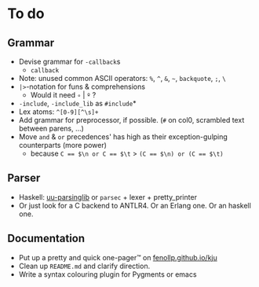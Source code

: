 # To do

## Grammar
* Devise grammar for `-callback`s
    * `callback`
* Note: unused common ASCII operators: `%`, `^`, `&`, `~`, `backquote`, `;`, `\`
* `|>`-notation for funs & comprehensions
    * Would it need `∘` | `º` ?
* `-include`, `-include_lib` as `#include`*
* Lex atoms: `^[0-9][^\s]+`
* Add grammar for preprocessor, if possible. (`#` on col0, scrambled text between parens, …)
* Move `and` & `or` precedences' has high as their exception-gulping counterparts (more power)
    * because `C == $\n or C == $\t` > `(C == $\n) or (C == $\t)`

## Parser
* Haskell: [uu-parsinglib](http://hackage.haskell.org/package/uu-parsinglib) or `parsec` + lexer + pretty_printer
* Or just look for a C backend to ANTLR4. Or an Erlang one. Or an haskell one.

## Documentation
* Put up a pretty and quick one-pager™ on [fenollp.github.io/kju](http://fenollp.github.io/kju)
* Clean up `README.md` and clarify direction.
* Write a syntax colouring plugin for Pygments or emacs
